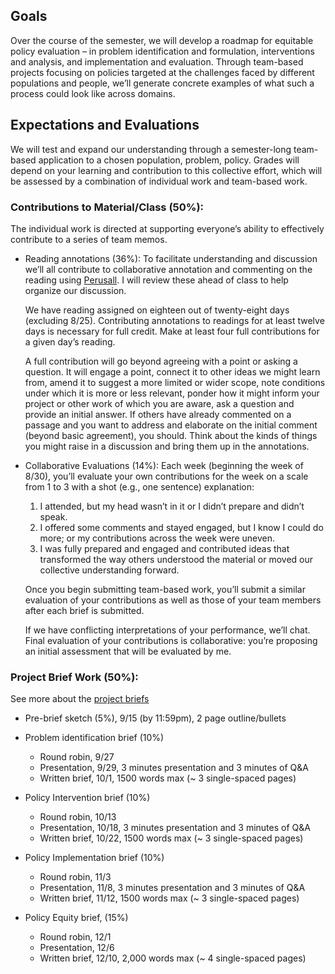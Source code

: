 ## Goals

Over the course of the semester, we will develop a roadmap for equitable policy evaluation – in problem identification and formulation, interventions and analysis, and implementation and evaluation. Through team-based projects focusing on policies targeted at the challenges faced by different populations and people, we’ll generate concrete examples of what such a process could look like across domains.

## Expectations and Evaluations
We will test and expand our understanding through a semester-long team-based application to a chosen population, problem, policy. Grades will depend on your learning and contribution to this collective effort, which will be assessed by a combination of individual work and team-based work.

### Contributions to Material/Class (50%):
The individual work is directed at supporting everyone’s ability to effectively contribute to a series of team memos.

* Reading annotations (36%): To facilitate understanding and discussion we’ll all contribute to collaborative annotation and commenting on the reading using [Perusall](https://perusall.com/). I will review these ahead of class to help organize our discussion.

  We have reading assigned on eighteen out of twenty-eight days (excluding 8/25). Contributing annotations to readings for at least twelve days is necessary for full credit. Make at least four full contributions for a given day’s reading.

  A full contribution will go beyond agreeing with a point or asking a question. It will engage a point, connect it to other ideas we might learn from, amend it to suggest a more limited or wider scope, note conditions under which it is more or less relevant, ponder how it might inform your project or other work of which you are aware, ask a question and provide an initial answer. If others have already commented on a passage and you want to address and elaborate on the initial comment (beyond basic agreement), you should. Think about the kinds of things you might raise in a discussion and bring them up in the annotations.

* Collaborative Evaluations (14%): Each week (beginning the week of 8/30), you’ll evaluate your own contributions for the week on a scale from 1 to 3 with a shot (e.g., one sentence) explanation:

  1. I attended, but my head wasn’t in it or I didn’t prepare and didn’t speak.
  2. I offered some comments and stayed engaged, but I know I could do more; or my contributions across the week were uneven.
  3. I was fully prepared and engaged and contributed ideas that transformed the way others understood the material or moved our collective understanding forward.

  Once you begin submitting team-based work, you’ll submit a similar evaluation of your contributions as well as those of your team members after each brief is submitted.

  If we have conflicting interpretations of your performance, we’ll chat. Final evaluation of your contributions is collaborative: you’re proposing an initial assessment that will be evaluated by me.

### Project Brief Work (50%):

See more about the [project briefs](populations.html)

* Pre-brief sketch (5%), 9/15 (by 11:59pm), 2 page outline/bullets
* Problem identification brief (10%)

    - Round robin, 9/27
    - Presentation, 9/29, 3 minutes presentation and 3 minutes of Q&A
    - Written brief, 10/1, 1500 words max (~ 3 single-spaced pages)

* Policy Intervention brief (10%)

    - Round robin, 10/13
    - Presentation, 10/18, 3 minutes presentation and 3 minutes of Q&A
    - Written brief, 10/22, 1500 words max (~ 3 single-spaced pages)

* Policy Implementation brief (10%)

    - Round robin, 11/3
    - Presentation, 11/8, 3 minutes presentation and 3 minutes of Q&A
    - Written brief, 11/12, 1500 words max (~ 3 single-spaced pages)

* Policy Equity brief, (15%)

    - Round robin, 12/1
    - Presentation, 12/6
    - Written brief, 12/10, 2,000 words max (~ 4 single-spaced pages)
